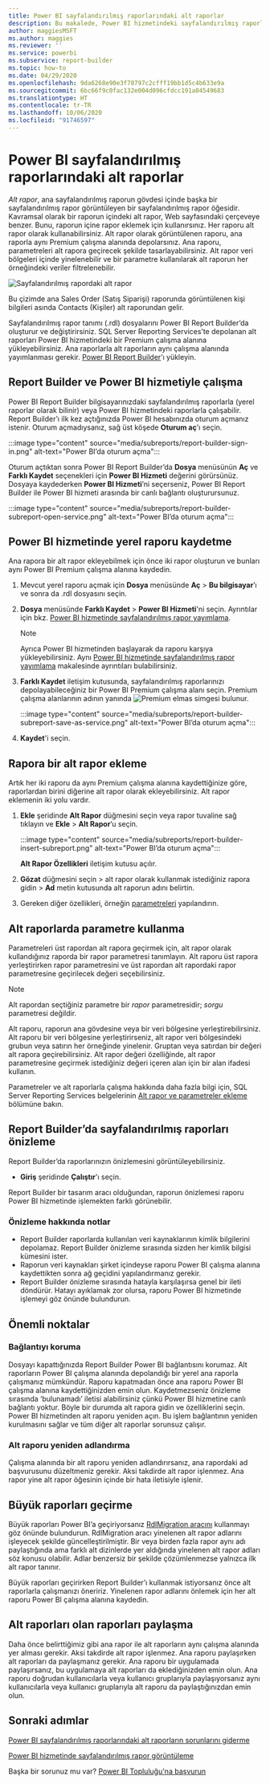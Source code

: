 ```yaml
---
title: Power BI sayfalandırılmış raporlarındaki alt raporlar
description: Bu makalede, Power BI hizmetindeki sayfalandırılmış raporlar için desteklenen veri kaynakları hakkında bilgi edineceksiniz.
author: maggiesMSFT
ms.author: maggies
ms.reviewer: ''
ms.service: powerbi
ms.subservice: report-builder
ms.topic: how-to
ms.date: 04/29/2020
ms.openlocfilehash: 9da6268e90e3f70797c2cfff19bb1d5c4b633e9a
ms.sourcegitcommit: 6bc66f9c0fac132e004d096cfdcc191a04549683
ms.translationtype: HT
ms.contentlocale: tr-TR
ms.lasthandoff: 10/06/2020
ms.locfileid: "91746597"
---
```

# <a name="subreports-in-power-bi-paginated-reports"></a>Power BI sayfalandırılmış raporlarındaki alt raporlar

*Alt rapor*, ana sayfalandırılmış raporun gövdesi içinde başka bir sayfalandırılmış rapor görüntüleyen bir sayfalandırılmış rapor öğesidir. Kavramsal olarak bir raporun içindeki alt rapor, Web sayfasındaki çerçeveye benzer. Bunu, raporun içine rapor eklemek için kullanırsınız. Her raporu alt rapor olarak kullanabilirsiniz. Alt rapor olarak görüntülenen raporu, ana raporla aynı Premium çalışma alanında depolarsınız. Ana raporu, parametreleri alt rapora geçirecek şekilde tasarlayabilirsiniz. Alt rapor veri bölgeleri içinde yinelenebilir ve bir parametre kullanılarak alt raporun her örneğindeki veriler filtrelenebilir.  
  
 ![Sayfalandırılmış rapordaki alt rapor](media/subreports/paginated-report-subreport.png "Sayfalandırılmış rapor alt raporu")  
  
 Bu çizimde ana Sales Order (Satış Siparişi) raporunda görüntülenen kişi bilgileri asında Contacts (Kişiler) alt raporundan gelir.  
  
Sayfalandırılmış rapor tanımı (.rdl) dosyalarını Power BI Report Builder’da oluşturur ve değiştirirsiniz. SQL Server Reporting Services’te depolanan alt raporları Power BI hizmetindeki bir Premium çalışma alanına yükleyebilirsiniz. Ana raporlarla alt raporların aynı çalışma alanında yayımlanması gerekir. [Power BI Report Builder](https://aka.ms/pbireportbuilder)’ı yükleyin.
  
## <a name="work-with-report-builder-and-the-power-bi-service"></a>Report Builder ve Power BI hizmetiyle çalışma

Power BI Report Builder bilgisayarınızdaki sayfalandırılmış raporlarla (yerel raporlar olarak bilinir) veya Power BI hizmetindeki raporlarla çalışabilir.  Report Builder’ı ilk kez açtığınızda Power BI hesabınızda oturum açmanız istenir. Oturum açmadıysanız, sağ üst köşede **Oturum aç**'ı seçin.

:::image type="content" source="media/subreports/report-builder-sign-in.png" alt-text="Power BI’da oturum açma":::

Oturum açtıktan sonra Power BI Report Builder’da **Dosya** menüsünün **Aç** ve **Farklı Kaydet** seçenekleri için **Power BI Hizmeti** değerini görürsünüz. Dosyaya kaydederken **Power BI Hizmeti**’ni seçerseniz, Power BI Report Builder ile Power BI hizmeti arasında bir canlı bağlantı oluşturursunuz. 

:::image type="content" source="media/subreports/report-builder-subreport-open-service.png" alt-text="Power BI’da oturum açma":::

## <a name="save-a-local-report-to-the-power-bi-service"></a>Power BI hizmetinde yerel raporu kaydetme

Ana rapora bir alt rapor ekleyebilmek için önce iki rapor oluşturun ve bunları aynı Power BI Premium çalışma alanına kaydedin. 

1. Mevcut yerel raporu açmak için **Dosya** menüsünde **Aç** > **Bu bilgisayar**’ı ve sonra da .rdl dosyasını seçin.  

2. **Dosya** menüsünde **Farklı Kaydet** > **Power BI Hizmeti**'ni seçin.  Ayrıntılar için bkz. [Power BI hizmetinde sayfalandırılmış rapor yayımlama](paginated-reports-save-to-power-bi-service.md).

    > [!NOTE]
    > Ayrıca Power BI hizmetinden başlayarak da raporu karşıya yükleyebilirsiniz. Aynı [Power BI hizmetinde sayfalandırılmış rapor yayımlama](paginated-reports-save-to-power-bi-service.md) makalesinde ayrıntıları bulabilirsiniz.

3. **Farklı Kaydet** iletişim kutusunda, sayfalandırılmış raporlarınızı depolayabileceğiniz bir Power BI Premium çalışma alanı seçin.  Premium çalışma alanlarının adının yanında ![Premium elmas simgesi](media/subreports/report-builder-premium-diamond.png) bulunur.

    :::image type="content" source="media/subreports/report-builder-subreport-save-as-service.png" alt-text="Power BI’da oturum açma":::

4. **Kaydet**'i seçin.

## <a name="add-a-subreport-to-a-report"></a>Rapora bir alt rapor ekleme

Artık her iki raporu da aynı Premium çalışma alanına kaydettiğinize göre, raporlardan birini diğerine alt rapor olarak ekleyebilirsiniz. Alt rapor eklemenin iki yolu vardır. 

1. **Ekle** şeridinde **Alt Rapor** düğmesini seçin veya rapor tuvaline sağ tıklayın ve **Ekle** > **Alt Rapor**’u seçin.

    :::image type="content" source="media/subreports/report-builder-insert-subreport.png" alt-text="Power BI’da oturum açma":::

    **Alt Rapor Özellikleri** iletişim kutusu açılır.  

2. **Gözat** düğmesini seçin > alt rapor olarak kullanmak istediğiniz rapora gidin > **Ad** metin kutusunda alt raporun adını belirtin.

3. Gereken diğer özellikleri, örneğin [parametreleri](#use-parameters-in-subreports) yapılandırın.

## <a name="use-parameters-in-subreports"></a>Alt raporlarda parametre kullanma  
 Parametreleri üst rapordan alt rapora geçirmek için, alt rapor olarak kullandığınız raporda bir rapor parametresi tanımlayın. Alt raporu üst rapora yerleştirirken rapor parametresini ve üst rapordan alt rapordaki rapor parametresine geçirilecek değeri seçebilirsiniz.  
  
> [!NOTE]  
> Alt rapordan seçtiğiniz parametre bir *rapor* parametresidir; *sorgu* parametresi değildir.  
  
 Alt raporu, raporun ana gövdesine veya bir veri bölgesine yerleştirebilirsiniz. Alt raporu bir veri bölgesine yerleştirirseniz, alt rapor veri bölgesindeki grubun veya satırın her örneğinde yinelenir. Gruptan veya satırdan bir değeri alt rapora geçirebilirsiniz. Alt rapor değeri özelliğinde, alt rapor parametresine geçirmek istediğiniz değeri içeren alan için bir alan ifadesi kullanın.  
  
 Parametreler ve alt raporlarla çalışma hakkında daha fazla bilgi için, SQL Server Reporting Services belgelerinin [Alt rapor ve parametreler ekleme](/sql/reporting-services/report-design/add-a-subreport-and-parameters-report-builder-and-ssrs) bölümüne bakın.  

## <a name="preview-paginated-reports-in-report-builder"></a>Report Builder’da sayfalandırılmış raporları önizleme

Report Builder’da raporlarınızın önizlemesini görüntüleyebilirsiniz.

- **Giriş** şeridinde **Çalıştır**'ı seçin. 

Report Builder bir tasarım aracı olduğundan, raporun önizlemesi raporu Power BI hizmetinde işlemekten farklı görünebilir.

### <a name="notes-about-previewing"></a>Önizleme hakkında notlar

- Report Builder raporlarda kullanılan veri kaynaklarının kimlik bilgilerini depolamaz.  Report Builder önizleme sırasında sizden her kimlik bilgisi kümesini ister.  
- Raporun veri kaynakları şirket içindeyse raporu Power BI çalışma alanına kaydettikten sonra ağ geçidini yapılandırmanız gerekir.
- Report Builder önizleme sırasında hatayla karşılaşırsa genel bir ileti döndürür.  Hatayı ayıklamak zor olursa, raporu Power BI hizmetinde işlemeyi göz önünde bulundurun.  

## <a name="considerations"></a>Önemli noktalar

### <a name="maintaining-the-connection"></a>Bağlantıyı koruma

Dosyayı kapattığınızda Report Builder Power BI bağlantısını korumaz.  Alt raporların Power BI çalışma alanında depolandığı bir yerel ana raporla çalışmanız mümkündür. Raporu kapatmadan önce ana raporu Power BI çalışma alanına kaydettiğinizden emin olun.  Kaydetmezseniz önizleme sırasında ‘bulunamadı’ iletisi alabilirsiniz çünkü Power BI hizmetine canlı bağlantı yoktur.  Böyle bir durumda alt rapora gidin ve özelliklerini seçin.  Power BI hizmetinden alt raporu yeniden açın.  Bu işlem bağlantının yeniden kurulmasını sağlar ve tüm diğer alt raporlar sorunsuz çalışır.

### <a name="renaming-a-subreport"></a>Alt raporu yeniden adlandırma

Çalışma alanında bir alt raporu yeniden adlandırırsanız, ana rapordaki ad başvurusunu düzeltmeniz gerekir. Aksi takdirde alt rapor işlenmez. Ana rapor yine alt rapor öğesinin içinde bir hata iletisiyle işlenir.

## <a name="migrate-large-reports"></a>Büyük raporları geçirme

Büyük raporları Power BI’a geçiriyorsanız [RdlMigration aracını](../guidance/migrate-ssrs-reports-to-power-bi.md) kullanmayı göz önünde bulundurun.  RdlMigration aracı yinelenen alt rapor adlarını işleyecek şekilde güncelleştirilmiştir.  Bir veya birden fazla rapor aynı adı paylaştığında ama farklı alt dizinlerde yer aldığında yinelenen alt rapor adları söz konusu olabilir.  Adlar benzersiz bir şekilde çözümlenmezse yalnızca ilk alt rapor tanınır.

Büyük raporları geçirirken Report Builder’ı kullanmak istiyorsanız önce alt raporlarla çalışmanızı öneririz. Yinelenen rapor adlarını önlemek için her alt raporu Power BI çalışma alanına kaydedin.

## <a name="share-reports-with-subreports"></a>Alt raporları olan raporları paylaşma

Daha önce belirttiğimiz gibi ana rapor ile alt raporların aynı çalışma alanında yer alması gerekir. Aksi takdirde alt rapor işlenmez. Ana raporu paylaşırken alt raporları da paylaşmanız gerekir. Ana raporu bir uygulamada paylaşırsanız, bu uygulamaya alt raporları da eklediğinizden emin olun. Ana raporu doğrudan kullanıcılarla veya kullanıcı gruplarıyla paylaşıyorsanız aynı kullanıcılarla veya kullanıcı gruplarıyla alt raporu da paylaştığınızdan emin olun.
  
## <a name="next-steps"></a>Sonraki adımlar

[Power BI sayfalandırılmış raporlarındaki alt raporların sorunlarını giderme](subreports-troubleshoot.md)

[Power BI hizmetinde sayfalandırılmış rapor görüntüleme](../consumer/paginated-reports-view-power-bi-service.md)

Başka bir sorunuz mu var? [Power BI Topluluğu'na başvurun](https://community.powerbi.com/)